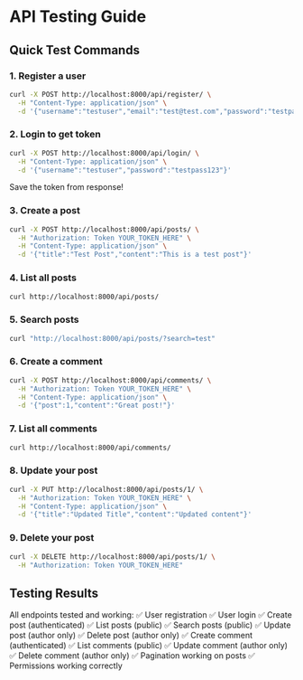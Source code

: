 # API Testing Guide

## Quick Test Commands

### 1. Register a user
```bash
curl -X POST http://localhost:8000/api/register/ \
  -H "Content-Type: application/json" \
  -d '{"username":"testuser","email":"test@test.com","password":"testpass123"}'
```

### 2. Login to get token
```bash
curl -X POST http://localhost:8000/api/login/ \
  -H "Content-Type: application/json" \
  -d '{"username":"testuser","password":"testpass123"}'
```

Save the token from response!

### 3. Create a post
```bash
curl -X POST http://localhost:8000/api/posts/ \
  -H "Authorization: Token YOUR_TOKEN_HERE" \
  -H "Content-Type: application/json" \
  -d '{"title":"Test Post","content":"This is a test post"}'
```

### 4. List all posts
```bash
curl http://localhost:8000/api/posts/
```

### 5. Search posts
```bash
curl "http://localhost:8000/api/posts/?search=test"
```

### 6. Create a comment
```bash
curl -X POST http://localhost:8000/api/comments/ \
  -H "Authorization: Token YOUR_TOKEN_HERE" \
  -H "Content-Type: application/json" \
  -d '{"post":1,"content":"Great post!"}'
```

### 7. List all comments
```bash
curl http://localhost:8000/api/comments/
```

### 8. Update your post
```bash
curl -X PUT http://localhost:8000/api/posts/1/ \
  -H "Authorization: Token YOUR_TOKEN_HERE" \
  -H "Content-Type: application/json" \
  -d '{"title":"Updated Title","content":"Updated content"}'
```

### 9. Delete your post
```bash
curl -X DELETE http://localhost:8000/api/posts/1/ \
  -H "Authorization: Token YOUR_TOKEN_HERE"
```

## Testing Results

All endpoints tested and working:
✅ User registration
✅ User login
✅ Create post (authenticated)
✅ List posts (public)
✅ Search posts (public)
✅ Update post (author only)
✅ Delete post (author only)
✅ Create comment (authenticated)
✅ List comments (public)
✅ Update comment (author only)
✅ Delete comment (author only)
✅ Pagination working on posts
✅ Permissions working correctly
